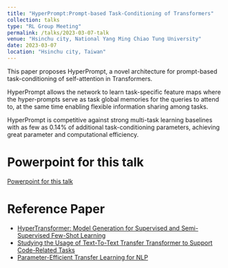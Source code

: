 ```yaml
---
title: "HyperPrompt:Prompt-based Task-Conditioning of Transformers"
collection: talks
type: "RL Group Meeting"
permalink: /talks/2023-03-07-talk
venue: "Hsinchu city, National Yang Ming Chiao Tung University"
date: 2023-03-07
location: "Hsinchu city, Taiwan"
---
```


This paper proposes HyperPrompt, a novel architecture for prompt-based task-conditioning of self-attention in Transformers.

HyperPrompt allows the network to learn task-specific feature maps where the hyper-prompts serve as task global memories for the queries to attend to, at the same time enabling flexible information sharing among tasks.

HyperPrompt is competitive against strong multi-task learning baselines with as few as 0.14% of additional task-conditioning parameters, achieving great parameter and computational efficiency.

Powerpoint for this talk
=====
[Powerpoint for this talk](https://www.slideshare.net/jacksonChen22/hyperpromptpromptbased-taskconditioning-of-transformerspdf)

Reference Paper
=====
- [HyperTransformer: Model Generation for Supervised and Semi-Supervised Few-Shot Learning](https://arxiv.org/pdf/2201.04182.pdf)
- [Studying the Usage of Text-To-Text Transfer Transformer to Support Code-Related Tasks](https://arxiv.org/pdf/2102.02017.pdf)
- [Parameter-Efficient Transfer Learning for NLP](https://arxiv.org/pdf/1902.00751.pdf)
